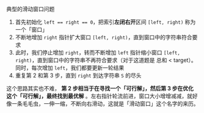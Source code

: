 典型的滑动窗口问题

1. 首先初始化 `left == right == 0`，把索引**左闭右开**区间 `[left, right)` 称为一个「窗口」
2. 不断地增加 `right` 指针扩大窗口 `[left, right)`，直到窗口中的字符串符合要求
3. 此时，我们停止增加 `right`，转而不断增加 `left` 指针缩小窗口 `[left, right)`，直到窗口中的字符串不再符合要求（对于这道题是 总和 < target）。同时，每次增加 `left`，我们都要更新一轮结果
4. 重复第 2 和第 3 步，直到 `right` 到达字符串 `S` 的尽头

这个思路其实也不难， **第 2 步相当于在寻找一个「可行解」，然后第 3 步在优化这个「可行解」，最终找到最优解** 。左右指针轮流前进，窗口大小增增减减，就好像一条毛毛虫，一伸一缩，不断向右滑动，这就是「滑动窗口」这个名字的来历。
